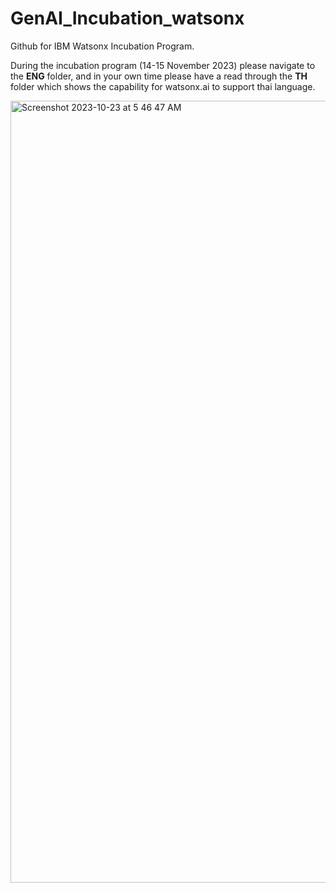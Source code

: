 # GenAI_Incubation_watsonx

Github for IBM Watsonx Incubation Program.

During the incubation program (14-15 November 2023) please navigate to the **ENG** folder, and in your own time please have a read through the **TH** folder which shows the capability for watsonx.ai to support thai language.

<img width="1251" alt="Screenshot 2023-10-23 at 5 46 47 AM" src="https://github.com/knijesh/GenAI_Incubation_watsonx/assets/8414621/b1700479-719f-4199-b978-b587a00b39b1">